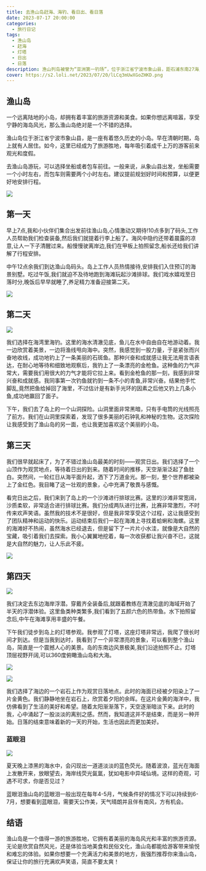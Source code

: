```yaml
---
title: 去渔山岛赶海、海钓、看日出、看日落
date: 2023-07-17 20:00:00
categories:
  - 旅行日记
tags:
  - 渔山岛
  - 赶海
  - 灯塔
  - 日出
  - 日落
description: 渔山列岛被誉为“亚洲第一钓场”，位于浙江省宁波市象山县，距石浦东南27海里（约合45公里），岛礁棋布，暗礁林立，海水清澈。渔山列岛处于南北洋流交汇带，鱼类、贝类、藻类资源丰富，共计各种海洋特产300余种。渔山列岛是休闲、度假、海钓、游泳、野营、抓贝壳的好地方，岛上防空洞到处可见，景点有：灯塔、仙人桥、破城顶、战备山洞、渔村等；逢游客较多的夜晚，常有篝火烧烤晚会。
cover: https://s2.loli.net/2023/07/20/lLCq3mUwXGoZHKD.png
---
```


## 渔山岛

一个远离陆地的小岛，却拥有着丰富的旅游资源和美食。如果你想远离喧嚣，享受宁静的海岛风光，那么渔山岛绝对是一个不错的选择。

渔山岛位于浙江省宁波市象山县，是一座有着悠久历史的小岛。早在清朝时期，岛上就有人居住。如今，这里已经成为了旅游胜地，每年吸引着成千上万的游客前来观光和度假。

去渔山岛游玩，可以选择坐船或者包车前往。一般来说，从象山县出发，坐船需要一个小时左右，而包车则需要两个小时左右。建议提前规划好时间和预算，以便更好地安排行程。

![](https://cdn.jsdelivr.net/gh/PirlosM/image@main/20230912104835.png)

## 第一天

早上7点,我和小伙伴们集合出发前往渔山岛,心情激动又期待!10点多到了码头,工作人员帮助我们检查装备,然后我们就提着行李上船了。海风中隐约还带着晨露的凉意,让人一下子清醒过来。船慢慢驶离岸边,我们在甲板上拍照留念,船长还给我们讲解了行程安排。

中午12点余我们到达渔山岛码头。岛上工作人员热情接待,安排我们入住预订的海景别墅。吃过午饭,我们就迫不及待地跑到海滩玩起沙滩排球。我们戏水嬉戏至日落时分,晚饭后早早就睡了,养足精力准备迎接第二天。

![](https://cdn.jsdelivr.net/gh/PirlosM/image@main/20230912105743.png)

## 第二天

![](https://cdn.jsdelivr.net/gh/PirlosM/image@main/20230912105307.png)

我们选择在海湾里海钓。这里的海水清澈见底，鱼儿在水中自由自在地游动着。我一边欣赏着美景，一边将渔线甩向海中。突然，我感觉到一股力量，于是紧张而兴奋地收线，成功地钓上了一条美丽的石斑鱼。那种兴奋和成就感让我无法用言语表达，在耐心地等待和细致地观察后，我钓上了一条漂亮的金枪鱼。这种鱼的力气非常大，需要我们用很大的力气才能将它拉上来。看到金枪鱼的那一刻，我感到非常兴奋和成就感。我同事第一次钓鱼就钓到一条不小的青鱼,非常兴奋。结果他手忙脚乱,竟然把鱼给掉回了海里，不过估计是有新手光环的因素之后他又钓上几条小鱼,成功地赢回了面子。

下午，我们去了岛上的一个山洞探险。山洞里面非常黑暗，只有手电筒的光线照亮了前方。我们在山洞里探索着，发现了很多美丽的石钟乳和神秘的生物。这次探险让我感受到了渔山岛的另一面，也让我更加喜欢这个美丽的小岛。

## 第三天

我们很早就起床了，为了不错过渔山岛最美的时刻——观赏日出。我们选择了一个山顶作为观赏地点，等待着日出的到来。随着时间的推移，天空渐渐泛起了鱼肚白。突然间，一轮红日从海平面升起，洒下了万道金光。那一刻，整个世界都被染上了金红色。我目睹了这一壮观的景象，心中充满了敬畏与感慨。

看完日出之后，我们来到了岛上的一个沙滩进行排球比赛。这里的沙滩非常宽阔，沙质柔软，非常适合进行排球比赛。我们分成两队进行比赛，比赛非常激烈，不时传来欢声笑语。虽然我的技术不是很好，但是我非常享受这个过程，这让我感受到了团队精神和运动的快乐。运动结束后我们一起在海滩上寻找着蛤蜊和海螺。这里的海滩好不热闹，虽然海水已经退去，但是留下了一片片小水洼，就像是大自然的宝藏，吸引着我们去探索。我小心翼翼地挖着，每一次收获都让我兴奋不已，这就是大自然的魅力，让人乐此不疲。

![](https://cdn.jsdelivr.net/gh/PirlosM/image@main/20230912105501.png)

## 第四天

![](https://cdn.jsdelivr.net/gh/PirlosM/image@main/20230912104912.png)

我们决定去东边海岸浮潜。穿戴齐全装备后,就跟着教练在清澈见底的海域开始了半天的浮潜体验。这里鱼类种类繁多,我们看到了五颜六色的热带鱼。水下拍照留念后,中午在海滩享用丰盛的午餐。

下午我们徒步到岛上的灯塔参观。我参观了灯塔，这座灯塔非常远，我爬了很长时间才到达。但是当我到达时，我看到了一个非常漂亮的景象，可以看到整个渔山岛，简直是一个震撼人心的美景。岛的东南边风景极美,我们沿途拍照不止。灯塔顶层视野开阔,可以360度俯瞰渔山岛和大海。

![](https://cdn.jsdelivr.net/gh/PirlosM/image@main/20230912110544.png)

![](https://cdn.jsdelivr.net/gh/PirlosM/image@main/20230912110725.png)

我们选择了海边的一个岩石上作为观赏日落地点。此时的海面已经被夕阳染上了一片金黄色。我们静静地坐在岩石上，欣赏着夕阳的余晖。在这片金黄的海洋中，我仿佛看到了生活的美好和希望。随着太阳渐渐落下，天空逐渐暗淡下来。此时的我，心中涌起了一股淡淡的离别之感。然而，我知道这并不是结束，而是另一种开始。日落的结束意味着新的一天的开始，生活也因此而更加美好。

### 蓝眼泪

![](https://cdn.jsdelivr.net/gh/PirlosM/image@main/20230912110052.png)

夏天晚上漆黑的海水中，会闪现出一道道淡淡的蓝色荧光。随着波浪，蓝光在海面上发散开来，放眼望去，海岸线荧光氤氲，犹如电影中异域仙境。这样的奇观，可遇不可求，你是否见过？

蓝眼泪渔山岛的蓝眼泪一般出现在每年4-5月，气候条件好的情况下可以持续到6-7月，想要看到蓝眼泪，需要天公作美，天气晴朗并且伴有南风，方有机会。

## 结语

渔山岛是一个值得一游的旅游胜地，它拥有着美丽的海岛风光和丰富的旅游资源。无论是欣赏自然风光，还是体验当地美食和民俗文化，渔山岛都能给游客带来愉悦和难忘的体验。如果你想要一个充满活力和美景的地方，我强烈推荐你来渔山岛，保证让你的旅行充满欢声笑语，简直不要太爽！
